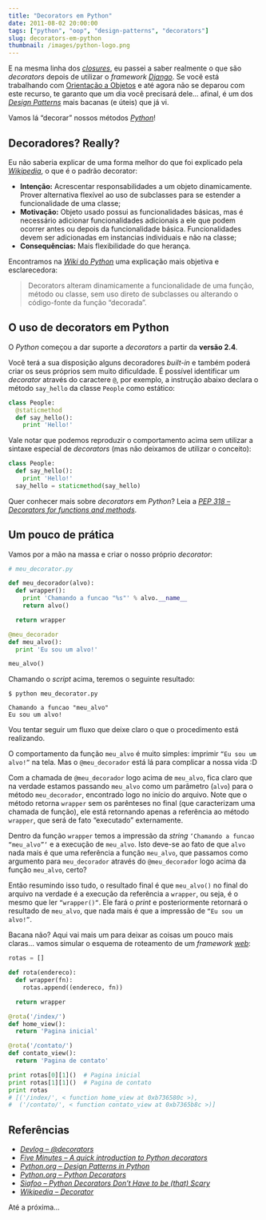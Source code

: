 ```yaml
---
title: "Decorators em Python"
date: 2011-08-02 20:00:00
tags: ["python", "oop", "design-patterns", "decorators"]
slug: decorators-em-python
thumbnail: /images/python-logo.png
---
```


E na mesma linha dos [*closures*][], eu passei a
saber realmente o que são _decorators_ depois de utilizar o _framework_
[*Django*][]. Se você está trabalhando com [Orientação a Objetos][] e
até agora não se deparou com este recurso, te garanto que um dia você
precisará dele… afinal, é um dos [*Design Patterns*][] mais bacanas (e
úteis) que já vi.

Vamos lá “decorar” nossos métodos [*Python*][]!

## Decoradores? Really?

Eu não saberia explicar de uma forma melhor do que foi explicado pela
[*Wikipedia*][], o que é o padrão decorator:

- **Intenção:** Acrescentar responsabilidades a um objeto
  dinamicamente. Prover alternativa flexível ao uso de subclasses para
  se estender a funcionalidade de uma classe;
- **Motivação:** Objeto usado possui as funcionalidades básicas, mas é
  necessário adicionar funcionalidades adicionais a ele que podem
  ocorrer antes ou depois da funcionalidade básica. Funcionalidades
  devem ser adicionadas em instancias individuais e não na classe;
- **Consequências:** Mais flexibilidade do que herança.

Encontramos na [*Wiki* do *Python*][] uma explicação mais objetiva e
esclarecedora:

> Decorators alteram dinamicamente a funcionalidade de uma função,
> método ou classe, sem uso direto de subclasses ou alterando o
> código-fonte da função “decorada”.

## O uso de decorators em Python

O _Python_ começou a dar suporte a _decorators_ a partir da **versão
2.4**.

Você terá a sua disposição alguns decoradores _built-in_ e também poderá
criar os seus próprios sem muito dificuldade. É possível identificar um
_decorator_ através do caractere `@`, por exemplo, a instrução abaixo
declara o método `say_hello` da classe `People` como estático:

```python
class People:
  @staticmethod
  def say_hello():
    print 'Hello!'
```

Vale notar que podemos reproduzir o comportamento acima sem utilizar a
sintaxe especial de _decorators_ (mas não deixamos de utilizar o
conceito):

```python
class People:
  def say_hello():
    print 'Hello!'
  say_hello = staticmethod(say_hello)
```

Quer conhecer mais sobre _decorators_ em _Python_? Leia a
[*PEP 318 – Decorators for functions and methods*][].

## Um pouco de prática

Vamos por a mão na massa e criar o nosso próprio _decorator_:

```python
# meu_decorator.py

def meu_decorador(alvo):
  def wrapper():
    print 'Chamando a funcao "%s"' % alvo.__name__
    return alvo()

  return wrapper

@meu_decorador
def meu_alvo():
  print 'Eu sou um alvo!'

meu_alvo()
```

Chamando o _script_ acima, teremos o seguinte resultado:

```text
$ python meu_decorator.py

Chamando a funcao "meu_alvo"
Eu sou um alvo!
```

Vou tentar seguir um fluxo que deixe claro o que o procedimento está
realizando.

O comportamento da função `meu_alvo` é muito simples: imprimir `“Eu sou um alvo!”` na tela. Mas o `@meu_decorador` está lá para
complicar a nossa vida :D

Com a chamada de `@meu_decorador` logo acima de `meu_alvo`, fica
claro que na verdade estamos passando `meu_alvo` como um parâmetro
(`alvo`) para o método `meu_decorador`, encontrado logo no início
do arquivo. Note que o método retorna `wrapper` sem os parênteses no
final (que caracterizam uma chamada de função), ele está retornando
apenas a referência ao método `wrapper`, que será de fato “executado”
externamente.

Dentro da função `wrapper` temos a impressão da _string_ `‘Chamando a funcao “meu_alvo”‘` e a execução de `meu_alvo`. Isto deve-se ao
fato de que `alvo` nada mais é que uma referência a função
`meu_alvo`, que passamos como argumento para `meu_decorador`
através do `@meu_decorador` logo acima da função `meu_alvo`,
certo?

Então resumindo isso tudo, o resultado final é que `meu_alvo()` no
final do arquivo na verdade é a execução da referência a `wrapper`, ou
seja, é o mesmo que ler `“wrapper()“`. Ele fará o _print_ e
posteriormente retornará o resultado de `meu_alvo`, que nada mais é
que a impressão de `“Eu sou um alvo!”`.

Bacana não? Aqui vai mais um para deixar as coisas um pouco mais claras…
vamos simular o esquema de roteamento de um _framework_ [*web*][]:

```python
rotas = []

def rota(endereco):
  def wrapper(fn):
    rotas.append((endereco, fn))

  return wrapper

@rota('/index/')
def home_view():
  return 'Pagina inicial'

@rota('/contato/')
def contato_view():
  return 'Pagina de contato'

print rotas[0][1]()  # Pagina inicial
print rotas[1][1]()  # Pagina de contato
print rotas
# [('/index/', < function home_view at 0xb736580c >),
#  ('/contato/', < function contato_view at 0xb7365b8c >)]
```

## Referências

- [*Devlog – @decorators*][]
- [*Five Minutes – A quick introduction to Python decorators*][]
- [*Python.org – Design Patterns in Python*][]
- [*Python.org – Python Decorators*][]
- [*Siafoo – Python Decorators Don’t Have to be (that) Scary*][]
- [*Wikipedia – Decorator*][]

Até a próxima…

[*closures*]: /2011/05/29/afinal-o-que-sao-closures.html "Afinal, o que são Closures?"
[*django*]: /tag/django.html "Leia mais sobre Django"
[orientação a objetos]: /tag/oop.html "Leia mais sobre OOP"
[*design patterns*]: http://pt.wikipedia.org/wiki/Padr%C3%A3o_de_projeto_de_software "Conheça os Design Patterns"
[*python*]: /tag/python.html "Leia mais sobre Python"
[*wikipedia*]: http://pt.wikipedia.org/wiki/Decorator "Leia mais sobre o pattern Decorator"
[*wiki* do *python*]: http://wiki.python.org/moin/FrontPage "Wiki oficial da linguagem Python"
[*pep 318 – decorators for functions and methods*]: http://www.python.org/dev/peps/pep-0318/ "Leia mais sobre a PEP318"
[*web*]: /tag/desenvolvimento-web.html
[*devlog – @decorators*]: http://devlog.waltercruz.com/python_decorators "Walter Cruz em um excelente post sobre Decorators em Python"
[*five minutes – a quick introduction to python decorators*]: http://www.fiveminutes.eu/a-quick-introduction-to-python-decorators/ "Uma introdução rápida aos decorators em Python. Muito bom!"
[*python.org – design patterns in python*]: http://www.python.org/workshops/1997-10/proceedings/savikko.html "Padrões de Projetos em Python."
[*python.org – python decorators*]: http://wiki.python.org/moin/PythonDecorators "Decorators em Python, direto da Wiki oficial do Python"
[*siafoo – python decorators don’t have to be (that) scary*]: http://www.siafoo.net/article/68 "Decorators em Python não precisam ser assustadores. Um ótimo artigo."
[*wikipedia – decorator*]: http://pt.wikipedia.org/wiki/Decorator "Leia mais na Wikipedia sobre Decorators"
